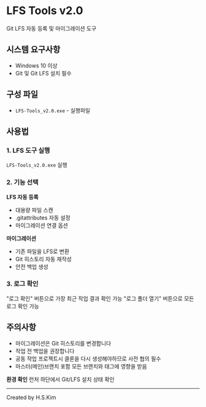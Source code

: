 # LFS Tools v2.0

Git LFS 자동 등록 및 마이그레이션 도구

## 시스템 요구사항

- Windows 10 이상
- Git 및 Git LFS 설치 필수

## 구성 파일

- `LFS-Tools_v2.0.exe` - 실행파일

## 사용법

### 1. LFS 도구 실행
`LFS-Tools_v2.0.exe` 실행

### 2. 기능 선택

**LFS 자동 등록**
- 대용량 파일 스캔
- .gitattributes 자동 설정
- 마이그레이션 연결 옵션

**마이그레이션**  
- 기존 파일을 LFS로 변환
- Git 히스토리 자동 재작성
- 안전 백업 생성

### 3. 로그 확인
"로그 확인" 버튼으로 가장 최근 작업 결과 확인 가능
"로그 폴더 열기" 버튼으로 모든 로그 확인 가능

## 주의사항

- 마이그레이션은 Git 히스토리를 변경합니다
- 작업 전 백업을 권장합니다
- 공동 작업 프로젝트시 클론을 다시 생성해야하므로 사전 협의 필수
- 마스터(메인)브랜치 포함 모든 브랜치와 태그에 영향을 받음

**환경 확인**
런처 하단에서 Git/LFS 설치 상태 확인

---

Created by H.S.Kim
